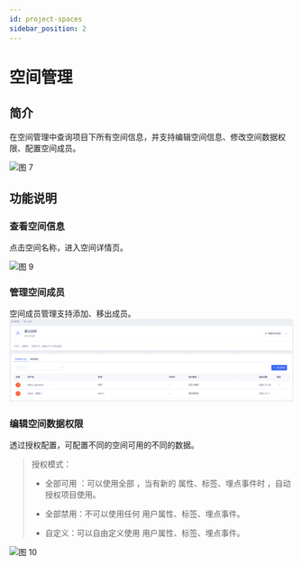 ```yaml
---
id: project-spaces
sidebar_position: 2
---
```


# 空间管理

## 简介

在空间管理中查询项目下所有空间信息，并支持编辑空间信息、修改空间数据权限、配置空间成员。

![图 7](/img/871a73a040f63e17f613f2a023b175325b7b27d1e89e81440f97db287e9aecb4.png)

## 功能说明

### 查看空间信息

点击空间名称，进入空间详情页。

![图 9](/img/de83dee80e561c66798df8792344e7cf034e44dae0e16ff33ef5f331696ba884.png)

### 管理空间成员

空间成员管理支持添加、移出成员。
![图 1](/img/portal-spacemember_project-spaces.png)  

### 编辑空间数据权限
透过授权配置，可配置不同的空间可用的不同的数据。
> 授权模式：
>
> - 全部可用 ：可以使用全部 ，当有新的 属性、标签、埋点事件时 ，自动授权项目使用。
>
> - 全部禁用：不可以使用任何 用户属性、标签、埋点事件。
>
> - 自定义：可以自由定义使用 用户属性、标签、埋点事件。

![图 10](/img/1576e7b11922e9b8f6b997633a3d9dafaca3f83c925a0a936a8082fd87e19516.png)